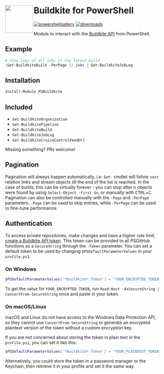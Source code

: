 # Buildkite for PowerShell <img src="https://buildkite.com/_next/static/assets/assets/images/brand-assets/buildkite-logo-portrait-on-light-715fd219.svg" height="90" align="left">

[![powershellgallery](https://img.shields.io/powershellgallery/v/PSBuildkite.svg)](https://www.powershellgallery.com/packages/PSBuildkite)
[![downloads](https://img.shields.io/powershellgallery/dt/PSBuildkite.svg)](https://www.powershellgallery.com/packages/PSBuildkite)

Module to interact with the [Buildkite API](https://buildkite.com/docs/apis/rest-api) from PowerShell.

## Example

```powershell
# Show logs of all jobs of the latest build
(Get-BuildkiteBuild -PerPage 1).jobs | Get-BuildkiteJobLog
```

## Installation

```powershell
Install-Module PSBuildkite
```

## Included

- `Get-BuildkiteOrganization`
- `Get-BuildkitePipeline`
- `Get-BuildkiteBuild`
- `Get-BuildkiteJobLog`
- `Get-BuildkiteCruiseControlFeedUrl`

Missing something? PRs welcome!

## Pagination

Pagination will always happen automatically, i.e. `Get-` cmdlet will follow `next` relation links and stream objects till the end of the list is reached.
In the case of builds, this can be virtually forever - you can stop after n objects were found by using `Select-Object -First $n`, or manually with <kbd>CTRL</kbd>+<kbd>C</kbd>.
Pagination can also be controlled manually with the `-Page` and `-PerPage` parameters.
`-Page` can be used to skip entries, while `-PerPage` can be used to fine-tune performance.

## Authentication

To access private repositories, make changes and have a higher rate limit, [create a Buildkite API token](https://buildkite.com/user/api-access-tokens).
This token can be provided to all PSGitHub functions as a `SecureString` through the `-Token` parameter.
You can set a default token to be used by changing `$PSDefaultParameterValues` in your `profile.ps1`:

### On Windows

```powershell
$PSDefaultParameterValues['*Buildkite*:Token'] = 'YOUR_ENCRYPTED_TOKEN' | ConvertTo-SecureString
```

To get the value for `YOUR_ENCRYPTED_TOKEN`, run `Read-Host -AsSecureString | ConvertFrom-SecureString` once and paste in your token.

### On macOS/Linux

macOS and Linux do not have access to the Windows Data Protection API, so they cannot use `ConvertFrom-SecureString`
to generate an encrypted plaintext version of the token without a custom encryption key.

If you are not concerned about storing the token in plain text in the `profile.ps1`, you can set it like this:

```powershell
$PSDefaultParameterValues['*Buildkite*:Token'] = 'YOUR_PLAINTEXT_TOKEN' | ConvertTo-SecureString -AsPlainText -Force
```

Alternatively, you could store the token in a password manager or the Keychain, then retrieve it in your profile and set it the same way.
